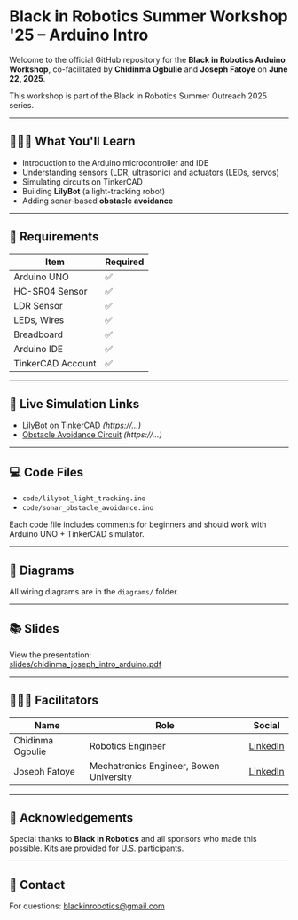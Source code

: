 # Black in Robotics Summer Workshop '25 – Arduino Intro

Welcome to the official GitHub repository for the **Black in Robotics Arduino Workshop**, co-facilitated by **Chidinma Ogbulie** and **Joseph Fatoye** on **June 22, 2025**.

This workshop is part of the Black in Robotics Summer Outreach 2025 series.

---

## 🧑🏽‍🏫 What You'll Learn

- Introduction to the Arduino microcontroller and IDE
- Understanding sensors (LDR, ultrasonic) and actuators (LEDs, servos)
- Simulating circuits on TinkerCAD
- Building **LilyBot** (a light-tracking robot)
- Adding sonar-based **obstacle avoidance**

---

## 🧰 Requirements

| Item             | Required |
|------------------|----------|
| Arduino UNO      | ✅       |
| HC-SR04 Sensor   | ✅       |
| LDR Sensor       | ✅       |
| LEDs, Wires      | ✅       |
| Breadboard       | ✅       |
| Arduino IDE      | ✅       |
| TinkerCAD Account| ✅       |

---

## 🔗 Live Simulation Links

- [LilyBot on TinkerCAD](https://tinkercad.com/...) *(https://...)*
- [Obstacle Avoidance Circuit](https://tinkercad.com/...) *(https://...)*

---

## 💻 Code Files

- `code/lilybot_light_tracking.ino`
- `code/sonar_obstacle_avoidance.ino`

Each code file includes comments for beginners and should work with Arduino UNO + TinkerCAD simulator.

---

## 🎨 Diagrams

All wiring diagrams are in the `diagrams/` folder.

---

## 📚 Slides

View the presentation:  
[slides/chidinma_joseph_intro_arduino.pdf](slides/chidinma_joseph_intro_arduino.pdf)

---

## 👨🏽‍🏫 Facilitators

| Name | Role | Social |
|------|------|--------|
| Chidinma Ogbulie | Robotics Engineer | [LinkedIn](https://www.linkedin.com/in/chidinma-ogbulie) |
| Joseph Fatoye | Mechatronics Engineer, Bowen University | [LinkedIn](https://www.linkedin.com/in/josephfatoye) |

---

## 🙌 Acknowledgements

Special thanks to **Black in Robotics** and all sponsors who made this possible. Kits are provided for U.S. participants.

---

## 📩 Contact

For questions: [blackinrobotics@gmail.com](mailto:blackinrobotics@gmail.com)
